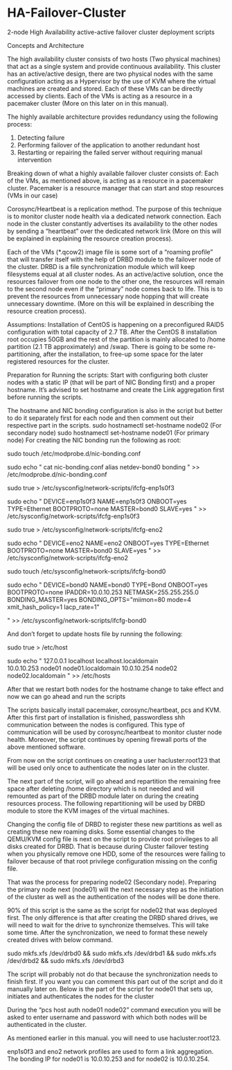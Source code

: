 # HA-Failover-Cluster
2-node High Availability active-active failover cluster deployment scripts



Concepts and Architecture

The high availability cluster consists of two hosts (Two physical machines) that act as a single system and provide continuous availability.
This cluster has an active/active design, there are two physical nodes with the same configuration acting as a Hypervisor by the use of KVM where the virtual machines are created and stored. Each of these VMs can be directly accessed by clients. Each of the VMs is acting as a resource in a pacemaker cluster (More on this later on in this manual).

The highly available architecture provides redundancy using the following process:
1.	Detecting failure
2.	Performing failover of the application to another redundant host
3.	Restarting or repairing the failed server without requiring manual intervention

Breaking down of what a highly available failover cluster consists of:
Each of the VMs, as mentioned above, is acting as a resource in a pacemaker cluster. Pacemaker is a resource manager that can start and stop resources (VMs in our case)

Corosync/Heartbeat is a replication method. The purpose of this technique is to monitor cluster node health via a dedicated network connection. Each node in the cluster constantly advertises its availability to the other nodes by sending a “heartbeat” over the dedicated network link (More on this will be explained in explaining the resource creation process).

Each of the VMs (*.qcow2) image file is some sort of a “roaming profile” that will transfer itself with the help of DRBD module to the failover node of the cluster. DRBD is a file synchronization module which will keep filesystems equal at all cluster nodes.
As an active/active solution, once the resources failover from one node to the other one, the resources will remain to the second node even if the “primary” node comes back to life. This is to prevent the resources from unnecessary node hopping that will create unnecessary downtime. (More on this will be explained in describing the resource creation process).

Assumptions:
Installation of CentOS is happening on a preconfigured RAID5 configuration with total capacity of 2.7 TB.
After the CentOS 8 installation root occupies 50GB and the rest of the partition is mainly allocated to /home partition (2.1 TB approximately) and /swap.
There is going to be some re-partitioning, after the installation, to free-up some space for the later registered resources for the cluster.

Preparation for Running the scripts:
Start with configuring both cluster nodes with a static IP (that will be part of NIC Bonding first) and a proper hostname.
It’s advised to set hostname and create the Link aggregation first before running the scripts.

The hostname and NIC bonding configuration is also in the script but better to do it separately first for each node and then comment out their respective part in the scripts.
sudo hostnamectl set-hostname node02 (For secondary node)
sudo hostnamectl set-hostname node01 (For primary node)
 For creating the NIC bonding run the following as root:

sudo touch /etc/modprobe.d/nic-bonding.conf

sudo echo "
cat nic-bonding.conf
alias netdev-bond0 bonding
" >> /etc/modprobe.d/nic-bonding.conf


sudo true > /etc/sysconfig/network-scripts/ifcfg-enp1s0f3

sudo echo "
DEVICE=enp1s0f3
NAME=enp1s0f3
ONBOOT=yes
TYPE=Ethernet
BOOTPROTO=none
MASTER=bond0
SLAVE=yes
" >> /etc/sysconfig/network-scripts/ifcfg-enp1s0f3


sudo true > /etc/sysconfig/network-scripts/ifcfg-eno2

sudo echo "
DEVICE=eno2
NAME=eno2
ONBOOT=yes
TYPE=Ethernet
BOOTPROTO=none
MASTER=bond0
SLAVE=yes
" >> /etc/sysconfig/network-scripts/ifcfg-eno2


sudo touch /etc/sysconfig/network-scripts/ifcfg-bond0

sudo echo "
DEVICE=bond0
NAME=bond0
TYPE=Bond
ONBOOT=yes
BOOTPROTO=none
IPADDR=10.0.10.253
NETMASK=255.255.255.0
BONDING_MASTER=yes
BONDING_OPTS="miimon=80 mode=4 xmit_hash_policy=1 lacp_rate=1"

" >> /etc/sysconfig/network-scripts/ifcfg-bond0

And don’t forget to update hosts file by running the following:


sudo true > /etc/host

sudo echo "
127.0.0.1   localhost localhost.localdomain                                   
10.0.10.253  node01 node01.localdomain
10.0.10.254  node02 node02.localdomain
" >> /etc/hosts

After that we restart both nodes for the hostname change to take effect and now we can go ahead and run the scripts

The scripts basically install pacemaker, corosync/heartbeat, pcs and KVM.
After this first part of installation is finished, passwordless shh communication between the nodes is configured. This type of communication will be used by corosync/heartbeat to monitor cluster node health.
Moreover, the script continues by opening firewall ports of the above mentioned software.
 
From now on the script continues on creating a user hacluster:root123 that will be used only once to authenticate the nodes later on in the cluster.

The next part of the script, will go ahead and repartition the remaining free space after deleting /home directory which is not needed and will remounted as part of the DRBD module later on during the creating resources process.
The following repartitioning will be used by DRBD module to store the KVM images of the virtual machines.

Changing the config file of DRBD to register these new partitions as well as creating these new roaming disks.
Some essential changes to the QEMU/KVM config file is next on the script to provide root privileges to all disks created for DRBD. That is because during Cluster failover testing when you physically remove one HDD, some of the resources were failing to failover because of that root privilege configuration missing on the config file.

That was the process for preparing node02 (Secondary node). Preparing the primary node next (node01) will the next necessary step as the initiation of the cluster as well as the authentication of the nodes will be done there.

90% of this script is the same as the script for node02 that was deployed first. The only difference is that after creating the DRBD shared drives, we will need to wait for the drive to synchronize themselves.
This will take some time.
After the synchronization, we need to format these newely created drives with below command.

sudo mkfs.xfs /dev/drbd0 && sudo mkfs.xfs /dev/drbd1 && sudo mkfs.xfs /dev/drbd2 && sudo mkfs.xfs /dev/drbd3

The script will probably not do that because the synchronization needs to finish first.
If you want you can comment this part out of the script and do it manually later on.
Below is the part of the script for node01 that sets up, initiates and authenticates the nodes for the cluster
 
During the “pcs host auth node01 node02” command execution you will be asked to enter username and password with which both nodes will be authenticated in the cluster.

As mentioned earlier in this manual. you will need to use hacluster:root123.

enp1s0f3 and eno2 network profiles are used to form a link aggregation. The bonding IP for node01 is 10.0.10.253 and for node02 is 10.0.10.254.

 

